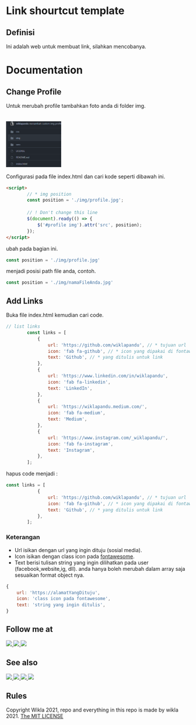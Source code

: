 # Link shourtcut template
## Definisi
Ini adalah web untuk membuat link, silahkan mencobanya.

# Documentation

## Change Profile
Untuk merubah profile tambahkan foto anda di folder img.

<img src="./documentation/img/docs-photo-1.0.0.png" 
style="width: 30%; margin-top: 20px;">

Configurasi pada file index.html dan cari kode seperti dibawah ini.

```html
<script>
        // * img position
        const position = './img/profile.jpg';

        // ! Don't change this line
        $(document).ready(() => {
            $('#profile img').attr('src', position);
        });
</script>
```
ubah pada bagian ini.
```javascript
const position = './img/profile.jpg'
```
menjadi posisi path file anda, contoh.
```javascript
const position = './img/namaFileAnda.jpg'
```

## Add Links
Buka file index.html kemudian cari code.
```javascript
// list links
        const links = [
            {
                url: 'https://github.com/wiklapandu', // * tujuan url
                icon: 'fab fa-github', // * icon yang dipakai di fontawasome
                text: 'Github', // * yang ditulis untuk link
            },
            {
                url: 'https://www.linkedin.com/in/wiklapandu',
                icon: 'fab fa-linkedin',
                text: 'LinkedIn',
            },
            {
                url: 'https://wiklapandu.medium.com/',
                icon: 'fab fa-medium',
                text: 'Medium',
            },
            {
                url: 'https://www.instagram.com/_wiklapandu/',
                icon: 'fab fa-instagram',
                text: 'Instagram',
            },
        ];
```
hapus code menjadi :
```javascript
const links = [
            {
                url: 'https://github.com/wiklapandu', // * tujuan url
                icon: 'fab fa-github', // * icon yang dipakai di fontawasome
                text: 'Github', // * yang ditulis untuk link
            },
        ];
```
### Keterangan
 - Url isikan dengan url yang ingin dituju (sosial media).
 - Icon isikan dengan class icon pada [fontawesome](https://fontawesome.com/v5.15/icons?d=gallery&p=2&m=free).
 - Text berisi tulisan string yang ingin dilihatkan pada user (facebook,website,ig, dll).
anda hanya boleh merubah dalam array saja sesuaikan format object nya.
```javascript
{
    url: 'https://alamatYangDituju',
    icon: 'class icon pada fontawesome',
    text: 'string yang ingin ditulis',
}
```
## Follow me at
<a href="https://github.com/wiklapandu" target="_blank">
    <img src="https://img.shields.io/badge/wiklapandu-gray?logo=github&style=plastic">
</a>
<a href="https://www.instagram.com/_wiklapandu" target="_blank">
    <img src="https://img.shields.io/badge/wiklapandu-Follow-blue?logo=instagram&logoColor=white&style=plastic">
</a>
<a href="https://www.instagram.com/wwiklapandu" target="_blank">
    <img src="https://img.shields.io/badge/wwikla-Follow-blue?logo=instagram&logoColor=white&style=plastic">
</a>
<br>

## See also
<a href="https://wiklapandu.github.io/" target="_blank">
    <img src="https://img.shields.io/badge/Show web-live-red?logo=github&style=plastic">
</a>
<a href="https://github.com/wiklapandu/hotelonline2021" target="_blank">
    <img src="https://img.shields.io/badge/Hotel Online-show-blue?logo=github&style=plastic">
</a>
<a href="https://wiklapandu.medium.com/" target="_blank">
    <img src="https://img.shields.io/badge/wikla-Medium-green?style=plastic&logo=github">
</a>
<a href="https://wiklapandu.github.io/portofolio/" target="_blank">
    <img src="https://img.shields.io/badge/portofolio-Cek-green?style=plastic&logo=github">
</a>

## Rules
Copyright Wikla 2021, repo and everything in this repo is made by wikla 2021. [The MIT LICENSE](https://github.com/wiklapandu/link/blob/main/LICENSE)
